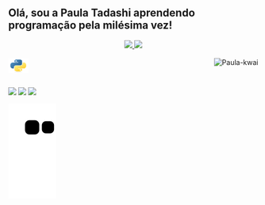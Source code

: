 ## Olá, sou a Paula Tadashi aprendendo programação pela milésima vez!
<div align="center">
  <a href="https://github.com/paulatadashi">
  <img height="140em" src="https://github-readme-stats.vercel.app/api?username=paulatadashi&show_icons=true&theme=radical&include_all_commits=true&count_private=true"/>
  <img height="139em" src="https://github-readme-stats.vercel.app/api/top-langs/?username=paulatadashi&layout=compact&langs_count=7&theme=radical"/>
</div>
  <div style="display: inline_block"><br>
  <img align="center" alt="Rafa-Python" height="30" width="40" src="https://raw.githubusercontent.com/devicons/devicon/master/icons/python/python-original.svg">
  <img align="right" alt ="Paula-kwai" scr= "https://media.giphy.com/media/CU78SFLdBi5do56jS4/giphy.gif">
</div>     
    
  ##
 
<div> 
  <a href="https://instagram.com/paulatadashi" target="_blank"><img src="https://img.shields.io/badge/-Instagram-%23E4405F?style=for-the-badge&logo=instagram&logoColor=white" target="_blank"></a>
 	<a href="https://www.twitch.tv/paulatadashi" target="_blank"><img src="https://img.shields.io/badge/Twitch-9146FF?style=for-the-badge&logo=twitch&logoColor=white" target="_blank"></a>
  <a href="https://www.linkedin.com/in/paula-lopes/" target="_blank"><img src="https://img.shields.io/badge/-LinkedIn-%230077B5?style=for-the-badge&logo=linkedin&logoColor=white" target="_blank"></a> 
 
   ![Snake animation](https://github.com/paulatadashi/paulatadashi/blob/output/github-contribution-grid-snake.svg)
 
</div>
